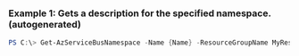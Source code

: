 
### Example 1: Gets a description for the specified namespace. (autogenerated)
```powershell
PS C:\> Get-AzServiceBusNamespace -Name {Name} -ResourceGroupName MyResourceGroup


